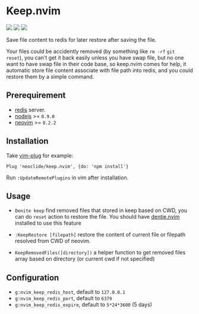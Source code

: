 # Keep.nvim

[![](http://img.shields.io/github/issues/neoclide/keep.svg)](https://github.com/neoclide/keep.nvim/issues)
[![](http://img.shields.io/badge/license-MIT-blue.svg)](LICENSE)
[![](https://img.shields.io/badge/doc-%3Ah%20keep.txt-red.svg)](doc/keep.txt)

Save file content to redis for later restore after saving the file.

Your files could be accidently removed (by something like `rm -rf` `git reset`),
you can't get it back easily unless you have swap file, but no one want to have
swap file in their code base, so keep.nvim comes for help, it automatic store
file content associate with file path into redis, and you could restore them by
a simple command.

## Prerequirement

* [redis](https://redis.io/) server.
* [nodejs](http://nodejs.org/) >= `0.9.0`
* [neovim](https://github.com/neovim/neovim) >= `0.2.2`

## Installation

Take [vim-plug](https://github.com/junegunn/vim-plug) for example:

    Plug 'neoclide/keep.nvim', {do: 'npm install'}

Run `:UpdateRemotePlugins` in vim after installation.

## Usage

* `Denite keep` find removed files that stored in keep based on CWD, you can do
  `reset` action to restore the file. You should have
  [dentie.nvim](https://github.com/Shougo/denite.nvim) installed to use this
  feature

* `:KeepRestore [filepath]` restore the content of current file or filepath
  resolved from CWD of neovim.

* `KeepRemovedFiles([directory])` a helper function to get removed files array
based on directory (or current cwd if not specified)

## Configuration

* `g:nvim_keep_redis_host`, default to `127.0.0.1`
* `g:nvim_keep_redis_port`, default to `6379`
* `g:nvim_keep_redis_expire`, default to `5*24*3600` (5 days)
